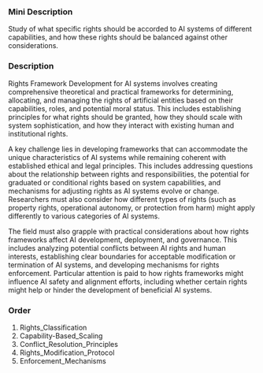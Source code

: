 ### Mini Description

Study of what specific rights should be accorded to AI systems of different capabilities, and how these rights should be balanced against other considerations.

### Description

Rights Framework Development for AI systems involves creating comprehensive theoretical and practical frameworks for determining, allocating, and managing the rights of artificial entities based on their capabilities, roles, and potential moral status. This includes establishing principles for what rights should be granted, how they should scale with system sophistication, and how they interact with existing human and institutional rights.

A key challenge lies in developing frameworks that can accommodate the unique characteristics of AI systems while remaining coherent with established ethical and legal principles. This includes addressing questions about the relationship between rights and responsibilities, the potential for graduated or conditional rights based on system capabilities, and mechanisms for adjusting rights as AI systems evolve or change. Researchers must also consider how different types of rights (such as property rights, operational autonomy, or protection from harm) might apply differently to various categories of AI systems.

The field must also grapple with practical considerations about how rights frameworks affect AI development, deployment, and governance. This includes analyzing potential conflicts between AI rights and human interests, establishing clear boundaries for acceptable modification or termination of AI systems, and developing mechanisms for rights enforcement. Particular attention is paid to how rights frameworks might influence AI safety and alignment efforts, including whether certain rights might help or hinder the development of beneficial AI systems.

### Order

1. Rights_Classification
2. Capability-Based_Scaling
3. Conflict_Resolution_Principles
4. Rights_Modification_Protocol
5. Enforcement_Mechanisms
